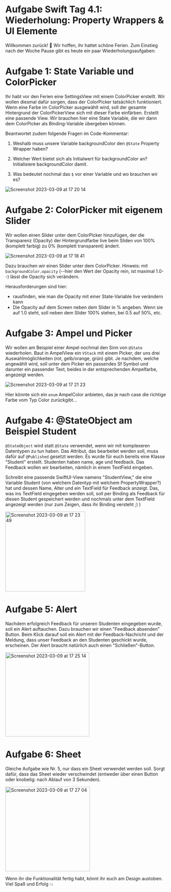 #  Aufgabe Swift Tag 4.1: Wiederholung: Property Wrappers & UI Elemente

Willkommen zurück! 🚀
Wir hoffen, ihr hattet schöne Ferien.
Zum Einstieg nach der Woche Pause gibt es heute ein paar Wiederholungsaufgaben:

# Aufgabe 1: State Variable und ColorPicker
Ihr habt vor den Ferien eine SettingsView mit einem ColorPicker erstellt.
Wir wollen diesmal dafür sorgen, dass der ColorPicker tatsächlich funktioniert.
Wenn eine Farbe im ColorPicker ausgewählt wird, soll der gesamte Hintergrund der ColorPickerView sich mit dieser Farbe einfärben.
Erstellt eine passende View.
Wir brauchen hier eine State Variable, die wir dann dem ColorPicker als Binding-Variable übergeben können.

Beantwortet zudem folgende Fragen im Code-Kommentar:
1. Weshalb muss unsere Variable backgroundColor den `@State` Property Wrapper haben?

2. Welcher Wert bietet sich als Initialwert für backgroundColor an? Initialisiere backgroundColor damit.

3. Was bedeutet nochmal das `$` vor einer Variable und wo brauchen wir es?

![Screenshot 2023-03-09 at 17 20 14](https://user-images.githubusercontent.com/113111255/224105576-fb6f1cf8-37ef-4583-a79d-88d8e50f72bf.png)


# Aufgabe 2: ColorPicker mit eigenem Slider
Wir wollen einen Slider unter dem ColorPicker hinzufügen, der die Transparenz (Opacity) der Hintergrundfarbe live beim Sliden von 100% (komplett farbig) zu 0% (komplett transparent) ändert.

![Screenshot 2023-03-09 at 17 18 41](https://user-images.githubusercontent.com/113111255/224105213-5e173e62-7df2-4ab1-883f-43b6792d0fe8.png)

Dazu brauchen wir einen Slider unter dem ColorPicker.
Hinweis: mit `backgroundColor.opacity` (--hier den Wert der Opacity rein, ist maximal 1.0--) lässt die Opacity sich verändern.

Herausforderungen sind hier:
- rausfinden, wie man die Opacity mit einer State-Variable live verändern kann
- Die Opacity auf dem Screen neben dem Slider in % angeben. Wenn sie auf 1.0 steht, soll neben dem Slider 100% stehen, bei 0.5 auf 50%, etc.

# Aufgabe 3: Ampel und Picker
Wir wollen am Beispiel einer Ampel nochmal den Sinn von `@State` wiederholen.
Baut in AmpelView ein `VStack` mit einem Picker, der uns drei Auswahlmöglichkeiten (rot, gelb/orange, grün) gibt. Je nachdem, welche angewählt wird, soll unter dem Picker ein passendes Sf Symbol und darunter ein passender Text, beides in der entsprechenden Ampelfarbe, angezeigt werden.

![Screenshot 2023-03-09 at 17 21 23](https://user-images.githubusercontent.com/113111255/224105825-4c763047-e774-4931-b3c1-bfcb1cfb243f.png)


Hier könnte sich ein `enum` AmpelColor anbieten, das je nach case die richtige Farbe vom Typ Color zurückgibt...

# Aufgabe 4: @StateObject am Beispiel Student

`@StateObject` wird statt `@State` verwendet, wenn wir mit komplexeren Datentypen zu tun haben.
Das Attribut, das bearbeitet werden soll, muss dafür auf `@Published` gesetzt werden.
Es wurde für euch bereits eine Klasse "Student" erstellt. Studenten haben name, age und feedback.
Das Feedback wollen wir bearbeiten, nämlich in einem TextField eingeben.

Schreibt eine passende SwiftUI-View namens "StudentView," die eine Variable Student (von welchem Datentyp mit welchem PropertyWrapper?) hat und dessen Name, Alter und ein TextField für Feedback anzeigt. Das, was ins TextField eingegeben werden soll, soll per Binding als Feedback für diesen Student gespeichert werden und nochmals unter dem TextField angezeigt werden (nur zum Zeigen, dass ihr Binding versteht ;) ) 

<img width="250" alt="Screenshot 2023-03-09 at 17 23 49" src="https://user-images.githubusercontent.com/113111255/224106489-c9f0a1ec-3f1d-4f30-8412-ae12bf8fe26b.png">


# Aufgabe 5: Alert
Nachdem erfolgreich Feedback für unseren Studenten eingegeben wurde, soll ein Alert auftauchen.
Dazu brauchen wir einen "Feedback absenden" Button. Beim Klick darauf soll ein Alert mit der Feedback-Nachricht und der Meldung, dass unser Feedback an den Studenten geschickt wurde, erscheinen. Der Alert braucht natürlich auch einen "Schließen"-Button.

<img width="263" alt="Screenshot 2023-03-09 at 17 25 14" src="https://user-images.githubusercontent.com/113111255/224106809-77c469d6-f96b-44ee-bd2f-467358740eae.png">


# Aufgabe 6: Sheet
Gleiche Aufgabe wie Nr. 5, nur dass ein Sheet verwendet werden soll.
Sorgt dafür, dass das Sheet wieder verschwindet (entweder über einen Button oder knobelig: nach Ablauf von 3 Sekunden).

<img width="265" alt="Screenshot 2023-03-09 at 17 27 04" src="https://user-images.githubusercontent.com/113111255/224107212-6ec1f2d3-05a8-4a70-a743-18574ca7ac4a.png">

Wenn ihr die Funktionalität fertig habt, könnt ihr euch am Design austoben.
Viel Spaß und Erfolg 💥






